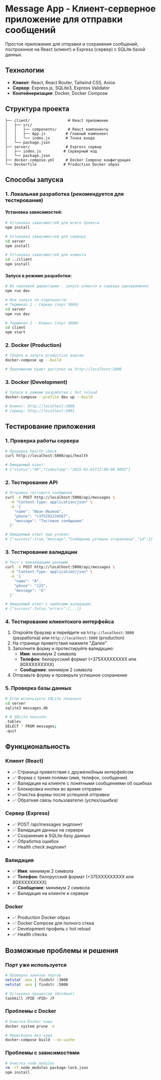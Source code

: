# Message App - Клиент-серверное приложение для отправки сообщений

Простое приложение для отправки и сохранения сообщений, построенное на React (клиент) и Express (сервер) с SQLite базой данных.

## Технологии

- **Клиент**: React, React Router, Tailwind CSS, Axios
- **Сервер**: Express.js, SQLite3, Express Validator
- **Контейнеризация**: Docker, Docker Compose

## Структура проекта

```
├── client/                 # React приложение
│   ├── src/
│   │   ├── components/     # React компоненты
│   │   ├── App.js         # Главный компонент
│   │   └── index.js       # Точка входа
│   └── package.json
├── server/                # Express сервер
│   ├── index.js          # Серверный код
│   └── package.json
├── docker-compose.yml     # Docker Compose конфигурация
└── Dockerfile            # Production Docker образ
```

## Способы запуска

### 1. Локальная разработка (рекомендуется для тестирования)

#### Установка зависимостей:

```bash
# Установка зависимостей для всего проекта
npm install

# Установка зависимостей для сервера
cd server
npm install

# Установка зависимостей для клиента
cd ../client
npm install
```

#### Запуск в режиме разработки:

```bash
# Из корневой директории - запуск клиента и сервера одновременно
npm run dev

# Или запуск по отдельности:
# Терминал 1 - Сервер (порт 5000)
cd server
npm run dev

# Терминал 2 - Клиент (порт 3000)
cd client
npm start
```

### 2. Docker (Production)

```bash
# Сборка и запуск production версии
docker-compose up --build

# Приложение будет доступно на http://localhost:5000
```

### 3. Docker (Development)

```bash
# Запуск в режиме разработки с hot reload
docker-compose --profile dev up --build

# Клиент: http://localhost:3000
# Сервер: http://localhost:5001
```

## Тестирование приложения

### 1. Проверка работы сервера

```bash
# Проверка health check
curl http://localhost:5000/api/health

# Ожидаемый ответ:
# {"status":"OK","timestamp":"2025-01-01T12:00:00.000Z"}
```

### 2. Тестирование API

```bash
# Отправка тестового сообщения
curl -X POST http://localhost:5000/api/messages \
  -H "Content-Type: application/json" \
  -d '{
    "name": "Иван Иванов",
    "phone": "+375291234567",
    "message": "Тестовое сообщение"
  }'

# Ожидаемый ответ при успехе:
# {"success":true,"message":"Сообщение успешно отправлено","id":1}
```

### 3. Тестирование валидации

```bash
# Тест с невалидными данными
curl -X POST http://localhost:5000/api/messages \
  -H "Content-Type: application/json" \
  -d '{
    "name": "А",
    "phone": "123",
    "message": "X"
  }'

# Ожидаемый ответ с ошибками валидации:
# {"success":false,"errors":[...]}
```

### 4. Тестирование клиентского интерфейса

1. Откройте браузер и перейдите на `http://localhost:3000` (разработка) или `http://localhost:5000` (production)
2. На странице приветствия нажмите "Далее"
3. Заполните форму и протестируйте валидацию:
   - **Имя**: минимум 2 символа
   - **Телефон**: белорусский формат (+375XXXXXXXXX или 80XXXXXXXXX)
   - **Сообщение**: минимум 2 символа
4. Отправьте форму и проверьте успешное сохранение

### 5. Проверка базы данных

```bash
# Если используете SQLite локально
cd server
sqlite3 messages.db

# В SQLite консоли:
.tables
SELECT * FROM messages;
.quit
```

## Функциональность

### Клиент (React)

- ✅ Страница приветствия с дружелюбным интерфейсом
- ✅ Форма с тремя полями (имя, телефон, сообщение)
- ✅ Валидация на клиенте с понятными сообщениями об ошибках
- ✅ Блокировка кнопки во время отправки
- ✅ Очистка формы после успешной отправки
- ✅ Обратная связь пользователю (успех/ошибка)

### Сервер (Express)

- ✅ POST /api/messages эндпоинт
- ✅ Валидация данных на сервере
- ✅ Сохранение в SQLite базу данных
- ✅ Обработка ошибок
- ✅ Health check эндпоинт

### Валидация

- ✅ **Имя**: минимум 2 символа
- ✅ **Телефон**: белорусский формат (+375XXXXXXXXX или 80XXXXXXXXX)
- ✅ **Сообщение**: минимум 2 символа
- ✅ Валидация на клиенте и сервере

### Docker

- ✅ Production Docker образ
- ✅ Docker Compose для полного стека
- ✅ Development профиль с hot reload
- ✅ Health checks

## Возможные проблемы и решения

### Порт уже используется

```bash
# Проверка занятых портов
netstat -ano | findstr :3000
netstat -ano | findstr :5000

# Остановка процессов (Windows)
taskkill /PID <PID> /F
```

### Проблемы с Docker

```bash
# Очистка Docker кэша
docker system prune -a

# Пересборка без кэша
docker-compose build --no-cache
```

### Проблемы с зависимостями

```bash
# Очистка node_modules
rm -rf node_modules package-lock.json
npm install
```
